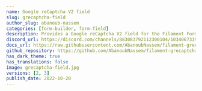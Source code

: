 ```yaml
---
name: Google reCaptcha V2 field
slug: grecaptcha-field
author_slug: abanoub-nassem
categories: [form-builder, form-field]
description: Provides a Google reCaptcha V2 field for the Filament Forms(V2-V3), works in Admin-Panel and Forntend-Forms.
discord_url: https://discord.com/channels/883083792112300104/1034067339190210611
docs_url: https://raw.githubusercontent.com/AbanoubNassem/filament-grecaptcha-field/main/README.md
github_repository: https://github.com/AbanoubNassem/filament-grecaptcha-field
has_dark_theme: true
has_translations: false
image: grecaptcha-field.jpg
versions: [2, 3]
publish_date: 2022-10-20
---
```

